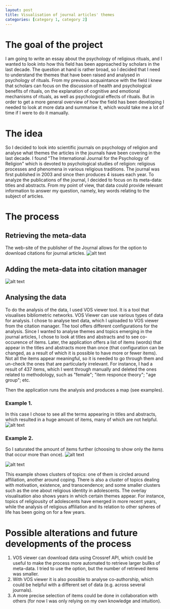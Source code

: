 ```yaml
---
layout: post
title: Visualisation of journal articles' themes
categories: [category 1, category 2]
---
```


# The goal of the project
I am going to write an essay about the psychology of religious rituals, and I wanted to look into how this field has been approached by scholars in the last decade. The question at hand is rather broad,
so I decided that I need to understand the themes that have been raised and analysed in psychology of rituals. From my previous acquaintance with the field I knew that scholars can focus on the discussion of 
health and psychological benefits of rituals, on the explanation of cognitive and emotional mechanisms of rituals, as well as psychological effects of rituals. 
But in order to get a more general overview of how the field has been developing I needed to look at more data and summarise it, which would take me a lot of time if I were to do it manually. 

# The idea 
So I decided to look into scientific journals on psychology of religion and analyse what themes the articles in the journals have been covering in the last decade. 
I found "The International Journal for the Psychology of Religion"  which is devoted to psychological studies of religion: religious processes and phenomena in various religious traditions. 
The journal was first published in 2003 and since then produces 4 issues each year. 
To analyze the publications of the journal, I decided to focus on its meta-data: titles and abstracts. From my point of view, that data could provide relevant information to answer my question, namely, key words relating to the subject of articles. 

# The process
## Retrieving the meta-data
The web-site of the publisher of the Journal allows for the option to download citations for journal articles. 
![alt text][1]

[1]: https://github.com/Ai2203/Ai2203.github.io/blob/main/assets/image/1.png "1"

## Adding the meta-data into citation manager

![alt text][2]

[2]: https://github.com/Ai2203/Ai2203.github.io/blob/main/assets/image/2.png "2"

## Analysing the data
To do the analysis of the data, I used VOS viewer tool. It is a tool that visualises bibliometric networks.
VOS Viewer can use various types of data for analysis. I chose to analyse text data, which I uploaded to VOS viewer from the citation manager. 
The tool offers different configurations for the analysis. Since I wanted to analyse themes and topics emerging in the journal articles, I chose to look at titles and abstracts and to see co-occurence of items. 
Later, the application offers a list of items (words) that appear in the titles and abstracts more than once (that configuration can be changed, as a result of which it is possible to have more or fewer items). Not all the items appear meaningful,
so it is needed to go through them and un-check the ones that are particularly irrelevant. For instance, I had a result of 437 items, which I went through manually and deleted the ones related to methodology, such as "female"; "item responce theory"; "age group"; etc. 

Then the application runs the analysis and produces a map (see examples). 
### Example 1. 
In this case I chose to see all the terms appearing in titles and abstracts, which resulted in a huge amount of items, many of which are not helpful.
![alt text][3]

[3]: https://github.com/Ai2203/Ai2203.github.io/blob/main/assets/image/3.png "3"

### Example 2.
So I saturated the amount of items further (choosing to show only the items that occur more than once).
![alt text][4]

[4]: https://github.com/Ai2203/Ai2203.github.io/blob/main/assets/image/4.png "4"

![alt text][5]

[5]: https://github.com/Ai2203/Ai2203.github.io/blob/main/assets/image/5.png "5"

This example shows clusters of topics: one of them is circled around affiliation, another around coping. There is also a cluster of topics dealing with motivation, existence, and transcendence; and some smaller clusters such as the one about religious identity in adolescents.
The overlay visualisation also shows years in which certain themes appear. For instance, topics of religiousity of adolescents have emerged in more recent years, while the analysis of religious affiliation and its relation to other spheres of life has been going on for a few years.

# Possible alterations and future developments of the process
1. VOS viewer can download data using Crossref API, which could be useful to make the process more automated to retrieve larger bullks of meta-data. I tried to use the option, but the number of retrieved items was smaller. 
2. With VOS viewer it is also possible to analyse co-authorship, which could be helpful with a different set of data (e.g. across several journals).
3. A more precise selection of items could be done in collaboration with others (for now I was only relying on my own knowledge and intuition). 
